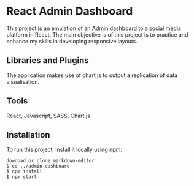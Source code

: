 # React Admin Dashboard

This project is an emulation of an Admin dashboard to a social media platform in React. The main objective is of this project is to practice and enhance my skills in developing responsive layouts.

## Libraries and Plugins

The application makes use of chart js to output a replication of data visualisation.

## Tools

React, Javascript, SASS, Chart.js

## Installation

To run this project, install it locally using npm:

```
downoad or clone markdown-editor
$ cd ../admin-dashboard
$ npm install
$ npm start

```
